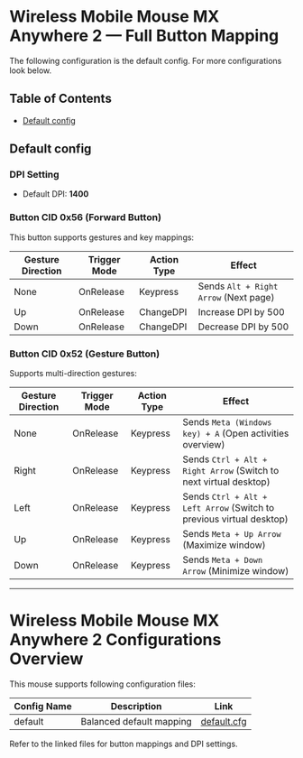 # Wireless Mobile Mouse MX Anywhere 2 — Full Button Mapping
The following configuration is the default config. For more configurations look below.

## Table of Contents

- [Default config](#Default-config)

## Default config

### DPI Setting
- Default DPI: **1400**

### Button CID 0x56 (Forward Button)

This button supports gestures and key mappings:

| Gesture Direction | Trigger Mode | Action Type     | Effect                                      |
|-------------------|--------------|-----------------|---------------------------------------------|
| None              | OnRelease    | Keypress       | Sends `Alt + Right Arrow` (Next page)       |
| Up                | OnRelease    | ChangeDPI      | Increase DPI by 500                          |
| Down              | OnRelease    | ChangeDPI      | Decrease DPI by 500                          |

### Button CID 0x52 (Gesture Button)

Supports multi-direction gestures:

| Gesture Direction | Trigger Mode | Action Type     | Effect                                                        |
|-------------------|--------------|-----------------|---------------------------------------------------------------|
| None              | OnRelease    | Keypress        | Sends `Meta (Windows key) + A` (Open activities overview)    |
| Right             | OnRelease    | Keypress        | Sends `Ctrl + Alt + Right Arrow` (Switch to next virtual desktop) |
| Left              | OnRelease    | Keypress        | Sends `Ctrl + Alt + Left Arrow` (Switch to previous virtual desktop) |
| Up                | OnRelease    | Keypress        | Sends `Meta + Up Arrow` (Maximize window)                     |
| Down              | OnRelease    | Keypress        | Sends `Meta + Down Arrow` (Minimize window)                   |

---

# Wireless Mobile Mouse MX Anywhere 2 Configurations Overview

This mouse supports following configuration files:

| Config Name    | Description                  | Link                               |
|----------------|------------------------------|----------------------------------|
| default        | Balanced default mapping      | [default.cfg](../devices/mx_anywhere_2/default.cfg) |

Refer to the linked files for button mappings and DPI settings.
